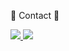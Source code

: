 <div>
  <p>📨 Contact 📨</p>
  <div>
      <a href="mailto:ilya974592@gmail.com">
          <img src="https://img.shields.io/badge/Gmail-EA4335?style=for-the-badge&logo=Gmail&logoColor=white"> 
      </a>
    <a href="mailto:den4592@naver.com">
          <img src="https://img.shields.io/badge/naver-green?style=for-the-badge&logo=naver&logoColor=white"> 
      </a>
  </div><br>

</div>

